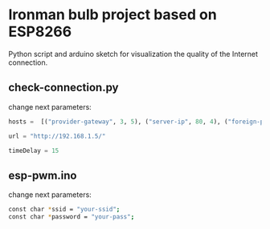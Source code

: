Ironman bulb project based on ESP8266
======
Python script and arduino sketch for visualization the quality of the Internet connection.

check-connection.py
------------
change next parameters:

```python
hosts =  [("provider-gateway", 3, 5), ("server-ip", 80, 4), ("foreign-public-server", 4, 1), ("public-server", 40, 2) ]

url = "http://192.168.1.5/"

timeDelay = 15 
```

esp-pwm.ino
------------
change next parameters:

```bash
const char *ssid = "your-ssid";
const char *password = "your-pass";
```



